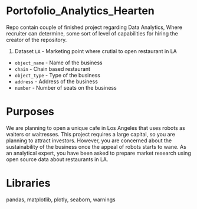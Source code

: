 # Portofolio_Analytics_Hearten
Repo contain couple of finished project regarding Data Analytics, Where recruiter can determine, some sort of level of capabilities for hiring the creator of the repository. 

1. Dataset `LA` - Marketing point where crutial to open restaurant in LA
- `object_name` - Name of the business
- `chain` - Chain based restaurant
- `object_type` - Type of the business
- `address` - Address of the business
- `number` - Number of seats on the business


# Purposes

We are planning to open a unique cafe in Los Angeles that uses robots as waiters or waitresses. This project requires a large capital, so you are planning to attract investors. However, you are concerned about the sustainability of the business once the appeal of robots starts to wane. As an analytical expert, you have been asked to prepare market research using open source data about restaurants in LA.

# Libraries

pandas, matplotlib, plotly, seaborn, warnings
